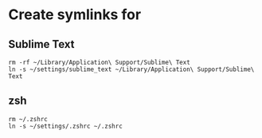 # Create symlinks for

## Sublime Text
```
rm -rf ~/Library/Application\ Support/Sublime\ Text
ln -s ~/settings/sublime_text ~/Library/Application\ Support/Sublime\ Text
```

## zsh
```
rm ~/.zshrc
ln -s ~/settings/.zshrc ~/.zshrc
```